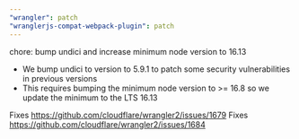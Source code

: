 ```yaml
---
"wrangler": patch
"wranglerjs-compat-webpack-plugin": patch
---
```


chore: bump undici and increase minimum node version to 16.13

- We bump undici to version to 5.9.1 to patch some security vulnerabilities in previous versions
- This requires bumping the minimum node version to >= 16.8 so we update the minimum to the LTS 16.13

Fixes https://github.com/cloudflare/wrangler2/issues/1679
Fixes https://github.com/cloudflare/wrangler2/issues/1684
